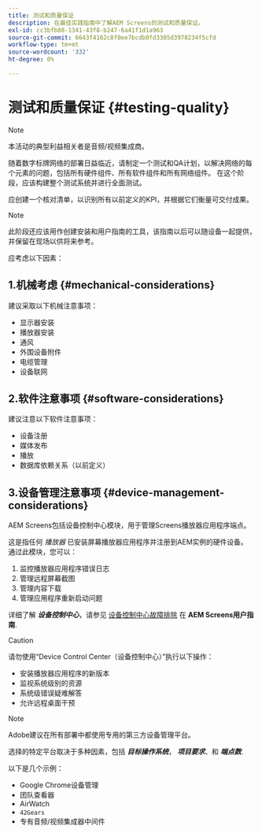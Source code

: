 ```yaml
---
title: 测试和质量保证
description: 在最佳实践指南中了解AEM Screens的测试和质量保证。
exl-id: cc3bfb88-1341-43f8-b247-6a41f1d1a963
source-git-commit: 6643f4162c8f0ee7bcdb0fd3305d3978234f5cfd
workflow-type: tm+mt
source-wordcount: '332'
ht-degree: 0%

---
```


# 测试和质量保证 {#testing-quality}

>[!NOTE]
>本活动的典型利益相关者是音频/视频集成商。

随着数字标牌网络的部署日益临近，请制定一个测试和QA计划，以解决网络的每个元素的问题，包括所有硬件组件、所有软件组件和所有网络组件。
在这个阶段，应该构建整个测试系统并进行全面测试。

应创建一个核对清单，以识别所有以前定义的KPI，并根据它们衡量可交付成果。

>[!NOTE]
>
>此阶段还应该用作创建安装和用户指南的工具，该指南以后可以随设备一起提供，并保留在现场以供将来参考。

应考虑以下因素：

## 1.机械考虑 {#mechanical-considerations}

建议采取以下机械注意事项：

* 显示器安装
* 播放器安装
* 通风
* 外围设备附件
* 电缆管理
* 设备联网

## 2.软件注意事项 {#software-considerations}

建议注意以下软件注意事项：

* 设备注册
* 媒体发布
* 播放
* 数据库依赖关系（以前定义）


## 3.设备管理注意事项 {#device-management-considerations}

AEM Screens包括设备控制中心模块，用于管理Screens播放器应用程序端点。

这是指任何 *播放器* 已安装屏幕播放器应用程序并注册到AEM实例的硬件设备。
通过此模块，您可以：

1. 监控播放器应用程序错误日志
1. 管理远程屏幕截图
1. 管理内容下载
1. 管理应用程序重新启动问题

详细了解 ***设备控制中心***，请参见 [设备控制中心故障排除](https://experienceleague.adobe.com/en/docs/experience-manager-screens/user-guide/troubleshooting/monitoring-screens) 在 **AEM Screens用户指南**.

>[!CAUTION]
>
>请勿使用“Device Control Center（设备控制中心）”执行以下操作：
>
>* 安装播放器应用程序的新版本
>* 监视系统级别的资源
>* 系统级错误疑难解答
>* 允许远程桌面干预


>[!NOTE]
>
> Adobe建议在所有部署中都使用专用的第三方设备管理平台。

选择的特定平台取决于多种因素，包括 ***目标操作系统***， ***项目要求***、和 ***端点数***.

以下是几个示例：

* Google Chrome设备管理
* 团队查看器
* AirWatch
* `42Gears`
* 专有音频/视频集成器中间件
